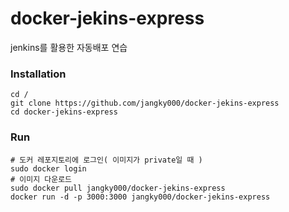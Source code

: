 # docker-jekins-express
jenkins를 활용한 자동배포 연습

### Installation

```
cd /
git clone https://github.com/jangky000/docker-jekins-express
cd docker-jekins-express
```

### Run

```
# 도커 레포지토리에 로그인( 이미지가 private일 때 )
sudo docker login
# 이미지 다운로드
sudo docker pull jangky000/docker-jekins-express
docker run -d -p 3000:3000 jangky000/docker-jekins-express
```
